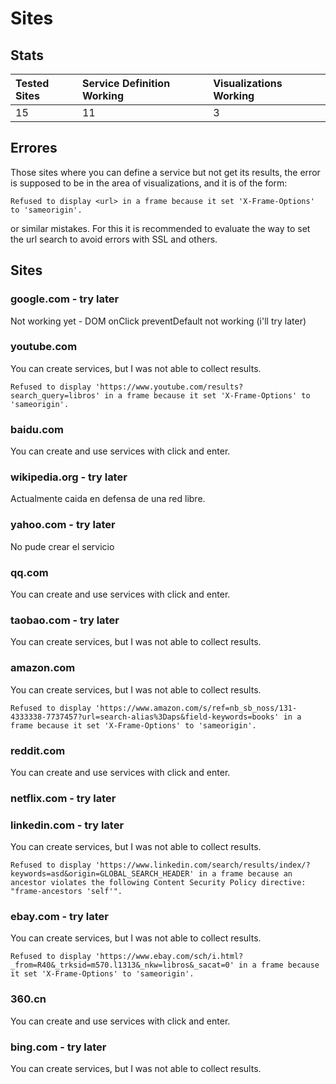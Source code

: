 # Sites

## Stats

| Tested Sites | Service Definition Working | Visualizations Working |
| :----------- | :------------------------- | :--------------------- |
| 15           | 11                         | 3                      |

## Errores

Those sites where you can define a service but not get its results, the error
is supposed to be in the area of visualizations, and it is of the form:

    Refused to display <url> in a frame because it set 'X-Frame-Options' to 'sameorigin'.

or similar mistakes. For this it is recommended to evaluate the way to set
the url search to avoid errors with SSL and others.

## Sites

### google.com - try later

Not working yet - DOM onClick preventDefault not working (i'll try later)

### youtube.com

You can create services, but I was not able to collect results.

    Refused to display 'https://www.youtube.com/results?search_query=libros' in a frame because it set 'X-Frame-Options' to 'sameorigin'.

### baidu.com

You can create and use services with click and enter.

### wikipedia.org - try later

Actualmente caida en defensa de una red libre.

### yahoo.com - try later

No pude crear el servicio

### qq.com

You can create and use services with click and enter.

### taobao.com - try later

You can create services, but I was not able to collect results.

### amazon.com

You can create services, but I was not able to collect results.

    Refused to display 'https://www.amazon.com/s/ref=nb_sb_noss/131-4333338-7737457?url=search-alias%3Daps&field-keywords=books' in a frame because it set 'X-Frame-Options' to 'sameorigin'.

### reddit.com

You can create and use services with click and enter.

### netflix.com - try later

### linkedin.com - try later

You can create services, but I was not able to collect results.

    Refused to display 'https://www.linkedin.com/search/results/index/?keywords=asd&origin=GLOBAL_SEARCH_HEADER' in a frame because an ancestor violates the following Content Security Policy directive: "frame-ancestors 'self'".

### ebay.com - try later

You can create services, but I was not able to collect results.

    Refused to display 'https://www.ebay.com/sch/i.html?_from=R40&_trksid=m570.l1313&_nkw=libros&_sacat=0' in a frame because it set 'X-Frame-Options' to 'sameorigin'.

### 360.cn

You can create and use services with click and enter.

### bing.com - try later

You can create services, but I was not able to collect results.
